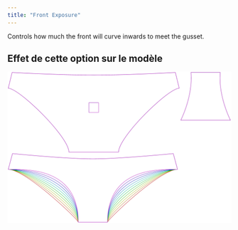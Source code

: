 ```yaml
---
title: "Front Exposure"
---
```


Controls how much the front will curve inwards to meet the gusset.

## Effet de cette option sur le modèle

![Cette image montre l'effet de cette option en superposant plusieurs variantes qui ont une valeur différente pour cette option](unice_tapertogusset_sample.svg "Effet de cette option sur le modèle")
